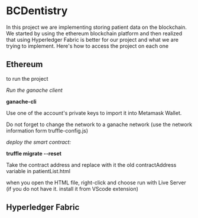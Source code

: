 # BCDentistry

In this project we are implementing storing patient data on the blockchain. We started by using the ethereum blockchain platform and then realized that using Hyperledger Fabric is better for our project and what we are trying to implement. Here's how to access the project on each one 

## Ethereum 
to run the project

_Run the ganache client_

**ganache-cli**

Use one of the account's private keys to import it into Metamask Wallet.

Do not forget to change the network to a ganache network (use the network information form truffle-config.js)

_deploy the smart contract:_

**truffle migrate --reset**

Take the contract address and replace with it the old contractAddress variable in patientList.html 

when you open the HTML file, right-click and choose run with Live Server (if you do not have it. install it from VScode extension)

## Hyperledger Fabric
